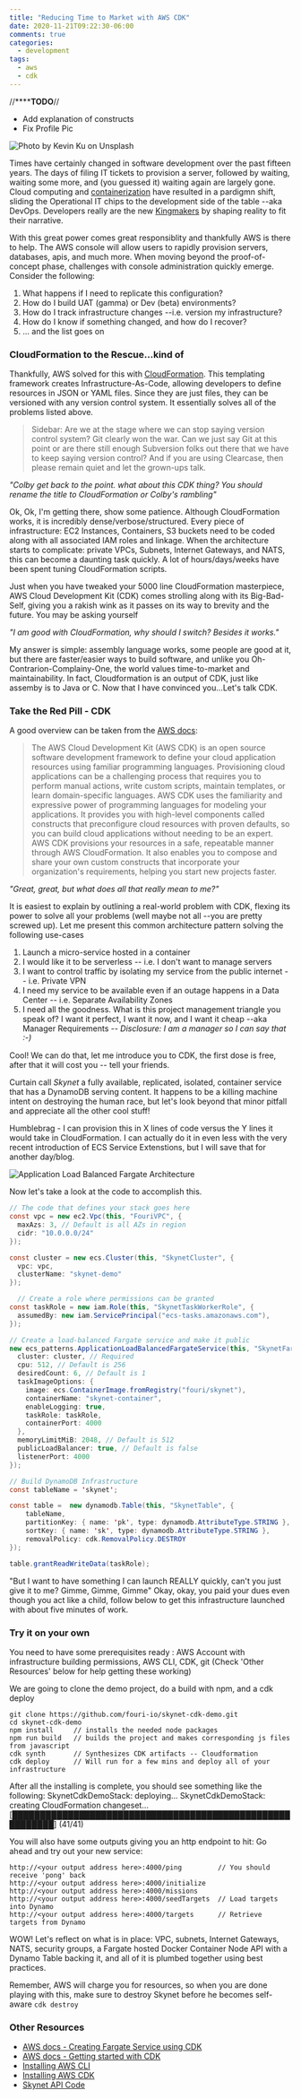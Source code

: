 ```yaml
---
title: "Reducing Time to Market with AWS CDK"
date: 2020-11-21T09:22:30-06:00
comments: true
categories:
  - development
tags:
  - aws
  - cdk
---
```


//**************TODO**********//
- Add explanation of constructs
- Fix Profile Pic

![Photo by Kevin Ku on Unsplash](/assets/images/kevin-ku-aiyBwbrWWlo-unsplash-fouri.jpg)

Times have certainly changed in software development over the past fifteen years. The days of filing IT tickets to provision a server, followed by waiting, waiting some more, and (you guessed it) waiting again are largely gone. Cloud computing and [containerization](https://www.docker.com/resources/what-container) have resulted in a pardigmn shift, sliding the Operational IT chips to the development side of the table --aka DevOps. Developers really are the new [Kingmakers](https://www.activestate.com/blog/developers-new-kingmakers/) by shaping reality to fit their narrative.

With this great power comes great responsiblity and thankfully AWS is there to help. The AWS console will allow users to rapidly provision servers, databases, apis, and much more. When moving beyond the proof-of-concept phase, challenges with console administration quickly emerge. Consider the following:
1. What happens if I need to replicate this configuration?
2. How do I build UAT (gamma) or Dev (beta) environments?
3. How do I track infrastructure changes --i.e. version my infrastructure?
4. How do I know if something changed, and how do I recover?
4. ... and the list goes on

### CloudFormation to the Rescue...kind of

Thankfully, AWS solved for this with [CloudFormation](https://aws.amazon.com/cloudformation/). This templating framework creates Infrastructure-As-Code, allowing developers to define resources in JSON or YAML files. Since they are just files, they can be versioned with any version control system. It essentially solves all of the problems listed above. 

> Sidebar: Are we at the stage where we can stop saying version control system? Git clearly won the war. Can we just say Git at this point or are there still enough Subversion folks out there that we have to keep saying version control? And if you are using Clearcase, then please remain quiet and let the grown-ups talk.

*"Colby get back to the point. what about this CDK thing? You should rename the title to CloudFormation or Colby's rambling"* 

Ok, Ok, I'm getting there, show some patience. Although CloudFormation works, it is incredibly dense/verbose/structured. Every piece of infrastructure: EC2 Instances, Containers, S3 buckets need to be coded along with all associated IAM roles and linkage. When the architecture starts to complicate: private VPCs, Subnets, Internet Gateways, and NATS, this can become a daunting task quickly. A lot of hours/days/weeks have been spent tuning CloudFormation scripts. 

Just when you have tweaked your 5000 line CloudFormation masterpiece, AWS Cloud Development Kit (CDK) comes strolling along with its Big-Bad-Self, giving you a rakish wink as it passes on its way to brevity and the future. You may be asking yourself 

*"I am good with CloudFormation, why should I switch? Besides it works."* 

My answer is simple: assembly language works, some people are good at it, but there are faster/easier ways to build software, and unlike you Oh-Contrarion-Complainy-One, the world values time-to-market and maintainability. In fact, Cloudformation is an output of CDK, just like assemby is to Java or C. Now that I have convinced you...Let's talk CDK.

### Take the Red Pill - CDK
A good overview can be taken from the [AWS docs](https://aws.amazon.com/cdk/): 
> The AWS Cloud Development Kit (AWS CDK) is an open source software development framework to define your cloud application resources using familiar programming languages. Provisioning cloud applications can be a challenging process that requires you to perform manual actions, write custom scripts, maintain templates, or learn domain-specific languages. AWS CDK uses the familiarity and expressive power of programming languages for modeling your applications. It provides you with high-level components called constructs that preconfigure cloud resources with proven defaults, so you can build cloud applications without needing to be an expert. AWS CDK provisions your resources in a safe, repeatable manner through AWS CloudFormation. It also enables you to compose and share your own custom constructs that incorporate your organization's requirements, helping you start new projects faster.

*"Great, great, but what does all that really mean to me?"* 

It is easiest to explain by outlining a real-world problem with CDK, flexing its power to solve all your problems (well maybe not all  --you are pretty screwed up). Let me present this common architecture pattern solving the following use-cases
1. Launch a micro-service hosted in a container
2. I would like it to be serverless -- i.e. I don't want to manage servers
3. I want to control traffic by isolating my service from the public internet -- i.e. Private VPN
4. I need my service to be available even if an outage happens in a Data Center -- i.e. Separate Availability Zones
5. I need all the goodness. What is this project management triangle you speak of? I want it perfect, I want it now, and I want it cheap --aka Manager Requirements -- *Disclosure: I am a manager so I can say that :-)*

Cool! We can do that, let me introduce you to CDK, the first dose is free, after that it will cost you -- tell your friends.

Curtain call *Skynet* a fully available, replicated, isolated, container service that has a DynamoDB serving content. It happens to be a killing machine intent on destroying the human race, but let's look beyond that minor pitfall and appreciate all the other cool stuff!

Humblebrag - I can provision this in X lines of code versus the Y lines it would take in CloudFormation. I can actually do it in even less with the very recent introduction of ECS Service Extenstions, but I will save that for another day/blog.

![Application Load Balanced Fargate Architecture](/assets/images/applicationloadbalancedfargate.png)

Now let's take a look at the code to accomplish this.
```java
// The code that defines your stack goes here
const vpc = new ec2.Vpc(this, "FouriVPC", {
  maxAzs: 3, // Default is all AZs in region
  cidr: "10.0.0.0/24"
});

const cluster = new ecs.Cluster(this, "SkynetCluster", {
  vpc: vpc,
  clusterName: "skynet-demo"
});

  // Create a role where permissions can be granted
const taskRole = new iam.Role(this, "SkynetTaskWorkerRole", {
  assumedBy: new iam.ServicePrincipal("ecs-tasks.amazonaws.com"),
});

// Create a load-balanced Fargate service and make it public
new ecs_patterns.ApplicationLoadBalancedFargateService(this, "SkynetFargateService", {
  cluster: cluster, // Required
  cpu: 512, // Default is 256
  desiredCount: 6, // Default is 1
  taskImageOptions: { 
    image: ecs.ContainerImage.fromRegistry("fouri/skynet"),
    containerName: "skynet-container",
    enableLogging: true,
    taskRole: taskRole,
    containerPort: 4000
  },
  memoryLimitMiB: 2048, // Default is 512
  publicLoadBalancer: true, // Default is false
  listenerPort: 4000
});

// Build DynamoDB Infrastructure
const tableName = 'skynet';

const table =  new dynamodb.Table(this, "SkynetTable", {
    tableName,
    partitionKey: { name: 'pk', type: dynamodb.AttributeType.STRING },
    sortKey: { name: 'sk', type: dynamodb.AttributeType.STRING },
    removalPolicy: cdk.RemovalPolicy.DESTROY
});

table.grantReadWriteData(taskRole);
```

"But I want to have something I can launch REALLY quickly, can't you just give it to me? Gimme, Gimme, Gimme"  Okay, okay, you paid your dues even though you act like a child, follow below to get this infrastructure launched with about five minutes of work.
### Try it on your own
You need to have some prerequisites ready : AWS Account with infrastructure building permissions, AWS CLI, CDK, git (Check 'Other Resources' below for help getting these working)

We are going to clone the demo project, do a build with npm, and a cdk deploy
```
git clone https://github.com/fouri-io/skynet-cdk-demo.git
cd skynet-cdk-demo
npm install     // installs the needed node packages
npm run build   // builds the project and makes corresponding js files from javascript
cdk synth       // Synthesizes CDK artifacts -- Cloudformation
cdk deploy      // Will run for a few mins and deploy all of your infrastructure
```
After all the installing is complete, you should see something like the following:
SkynetCdkDemoStack: deploying...
SkynetCdkDemoStack: creating CloudFormation changeset...
[██████████████████████████████████████████████████████████] (41/41)

You will also have some outputs giving you an http endpoint to hit:
Go ahead and try out your new service:
```
http://<your output address here>:4000/ping         // You should receive 'pong' back
http://<your output address here>:4000/initialize
http://<your output address here>:4000/missions
http://<your output address here>:4000/seedTargets  // Load targets into Dynamo
http://<your output address here>:4000/targets      // Retrieve targets from Dynamo
```

WOW! Let's reflect on what is in place: VPC, subnets, Internet Gateways, NATS, security groups, a Fargate hosted Docker Container Node API with a Dynamo Table backing it, and all of it is plumbed together using best practices.

Remember, AWS will charge you for resources, so when you are done playing with this, make sure to destroy Skynet before he becomes self-aware
`cdk destroy`

### Other Resources
- [AWS docs - Creating Fargate Service using CDK](https://docs.aws.amazon.com/cdk/latest/guide/ecs_example.html)
- [AWS docs - Getting started with CDK](https://docs.aws.amazon.com/cdk/latest/guide/getting_started.html)
- [Installing AWS CLI](https://docs.aws.amazon.com/cli/latest/userguide/install-cliv2-mac.html#cliv2-mac-install-cmd)
- [Installing AWS CDK](https://docs.aws.amazon.com/cdk/latest/guide/getting_started.html#getting_started_install)
- [Skynet API Code](https://github.com/fouri-io/skynet)



